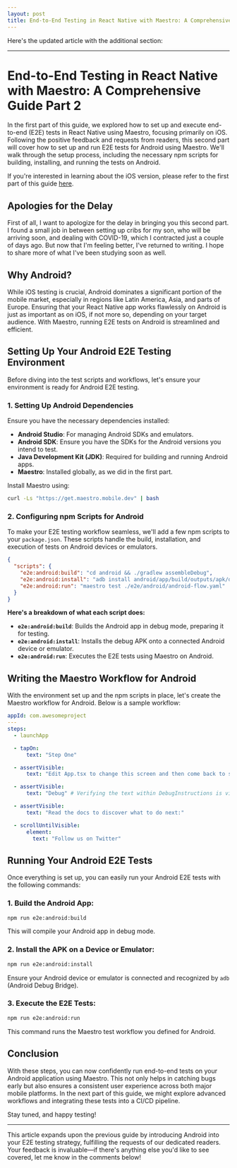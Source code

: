 ```yaml
---
layout: post
title: End-to-End Testing in React Native with Maestro: A Comprehensive Guide Android
---
```


Here's the updated article with the additional section:

---

# End-to-End Testing in React Native with Maestro: A Comprehensive Guide Part 2

In the first part of this guide, we explored how to set up and execute end-to-end (E2E) tests in React Native using Maestro, focusing primarily on iOS. Following the positive feedback and requests from readers, this second part will cover how to set up and run E2E tests for Android using Maestro. We'll walk through the setup process, including the necessary npm scripts for building, installing, and running the tests on Android.

If you're interested in learning about the iOS version, please refer to the first part of this guide [here](https://medium.com/@3jacksonsmith/end-to-end-testing-in-react-native-with-maestro-a-comprehensive-guide-c644bbb71ed8).

## Apologies for the Delay

First of all, I want to apologize for the delay in bringing you this second part. I found a small job in between setting up cribs for my son, who will be arriving soon, and dealing with COVID-19, which I contracted just a couple of days ago. But now that I'm feeling better, I've returned to writing. I hope to share more of what I've been studying soon as well.

## Why Android?

While iOS testing is crucial, Android dominates a significant portion of the mobile market, especially in regions like Latin America, Asia, and parts of Europe. Ensuring that your React Native app works flawlessly on Android is just as important as on iOS, if not more so, depending on your target audience. With Maestro, running E2E tests on Android is streamlined and efficient.

## Setting Up Your Android E2E Testing Environment

Before diving into the test scripts and workflows, let's ensure your environment is ready for Android E2E testing.

### 1. Setting Up Android Dependencies

Ensure you have the necessary dependencies installed:

- **Android Studio**: For managing Android SDKs and emulators.
- **Android SDK**: Ensure you have the SDKs for the Android versions you intend to test.
- **Java Development Kit (JDK)**: Required for building and running Android apps.
- **Maestro**: Installed globally, as we did in the first part.

Install Maestro using:

```bash
curl -Ls "https://get.maestro.mobile.dev" | bash
```

### 2. Configuring npm Scripts for Android

To make your E2E testing workflow seamless, we'll add a few npm scripts to your `package.json`. These scripts handle the build, installation, and execution of tests on Android devices or emulators.

```json
{
  "scripts": {
    "e2e:android:build": "cd android && ./gradlew assembleDebug",
    "e2e:android:install": "adb install android/app/build/outputs/apk/debug/app-debug.apk",
    "e2e:android:run": "maestro test ./e2e/android/android-flow.yaml"
  }
}
```

**Here's a breakdown of what each script does:**

- **`e2e:android:build`**: Builds the Android app in debug mode, preparing it for testing.
- **`e2e:android:install`**: Installs the debug APK onto a connected Android device or emulator.
- **`e2e:android:run`**: Executes the E2E tests using Maestro on Android.

## Writing the Maestro Workflow for Android

With the environment set up and the npm scripts in place, let's create the Maestro workflow for Android. Below is a sample workflow:

```yaml
appId: com.awesomeproject
---
steps:
  - launchApp

  - tapOn:
      text: "Step One"

  - assertVisible:
      text: "Edit App.tsx to change this screen and then come back to see your edits."

  - assertVisible:
      text: "Debug" # Verifying the text within DebugInstructions is visible

  - assertVisible:
      text: "Read the docs to discover what to do next:"

  - scrollUntilVisible:
      element:
        text: "Follow us on Twitter"
```

## Running Your Android E2E Tests

Once everything is set up, you can easily run your Android E2E tests with the following commands:

### 1. Build the Android App:

```bash
npm run e2e:android:build
```

This will compile your Android app in debug mode.

### 2. Install the APK on a Device or Emulator:

```bash
npm run e2e:android:install
```

Ensure your Android device or emulator is connected and recognized by `adb` (Android Debug Bridge).

### 3. Execute the E2E Tests:

```bash
npm run e2e:android:run
```

This command runs the Maestro test workflow you defined for Android.

## Conclusion

With these steps, you can now confidently run end-to-end tests on your Android application using Maestro. This not only helps in catching bugs early but also ensures a consistent user experience across both major mobile platforms. In the next part of this guide, we might explore advanced workflows and integrating these tests into a CI/CD pipeline.

Stay tuned, and happy testing!

---

This article expands upon the previous guide by introducing Android into your E2E testing strategy, fulfilling the requests of our dedicated readers. Your feedback is invaluable—if there's anything else you'd like to see covered, let me know in the comments below!

